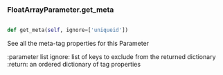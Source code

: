 ### FloatArrayParameter.get_meta

```py

def get_meta(self, ignore=['uniqueid'])

```



See all the meta-tag properties for this Parameter

:parameter list ignore: list of keys to exclude from the returned
    dictionary
:return: an ordered dictionary of tag properties

